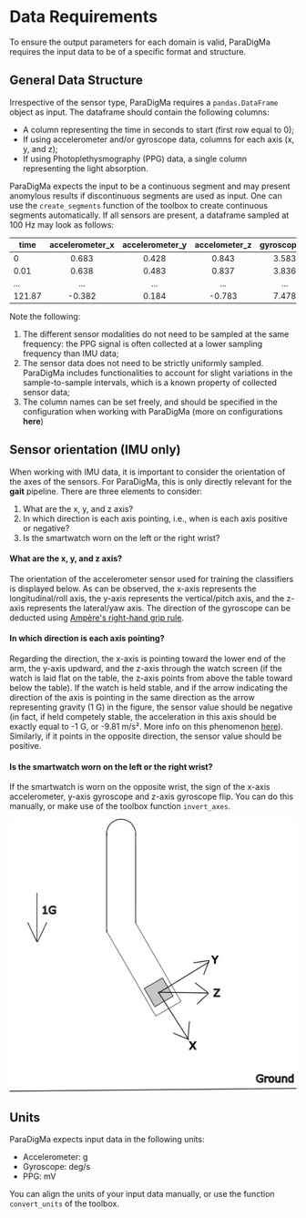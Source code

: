 # Data Requirements
To ensure the output parameters for each domain is valid, ParaDigMa requires the input data to be of a specific format and structure. 

## General Data Structure
Irrespective of the sensor type, ParaDigMa requires a `pandas.DataFrame` object as input. The dataframe should contain the following columns:
* A column representing the time in seconds to start (first row equal to 0);
* If using accelerometer and/or gyroscope data, columns for each axis (x, y, and z);
* If using Photoplethysmography (PPG) data, a single column representing the light absorption. 

ParaDigMa expects the input to be a continuous segment and may present anomylous results if discontinuous segments are used as input. One can use the `create_segments` function of the toolbox to create continuous segments automatically. If all sensors are present, a dataframe sampled at 100 Hz may look as follows:

| time | accelerometer_x | accelerometer_y | accelometer_z | gyroscope_x | gyroscope_y | gyroscope_z | ppg |
|---|:---:|:---:|:---:|:---:|:---:|:---:|:---:|
| 0 | 0.683 | 0.428 | 0.843 | 3.583 | 5.383 | 4.837 | 84.536 | 
| 0.01 | 0.638 | 0.483 | 0.837 | 3.836 | 5.937 | 4.973 | 82.483 |
| ... | ... | ... | ... | ... | ... | ... | ... |
| 121.87 | -0.382 | 0.184 | -0.783 | 7.478 | 8.894 | -0.893 | 26.486 |

Note the following:
1. The different sensor modalities do not need to be sampled at the same frequency: the PPG signal is often collected at a lower sampling frequency than IMU data;
2. The sensor data does not need to be strictly uniformly sampled. ParaDigMa includes functionalities to account for slight variations in the sample-to-sample intervals, which is a known property of collected sensor data;
3. The column names can be set freely, and should be specified in the configuration when working with ParaDigMa (more on configurations **here**)

## Sensor orientation (IMU only)
When working with IMU data, it is important to consider the orientation of the axes of the sensors. For ParaDigMa, this is only directly relevant for the **gait** pipeline. There are three elements to consider:
1. What are the x, y, and z axis?
2. In which direction is each axis pointing, i.e., when is each axis positive or negative?
3. Is the smartwatch worn on the left or the right wrist?

#### What are the x, y, and z axis?
The orientation of the accelerometer sensor used for training the classifiers is displayed below. As can be observed, the x-axis represents the longitudinal/roll axis, the y-axis represents the vertical/pitch axis, and the z-axis represents the lateral/yaw axis. The direction of the gyroscope can be deducted using [Ampère's right-hand grip rule](https://en.wikipedia.org/wiki/Right-hand_rule#Amp%C3%A8re's_right-hand_grip_rule). 

#### In which direction is each axis pointing?
Regarding the direction, the x-axis is pointing toward the lower end of the arm, the y-axis updward, and the z-axis through the watch screen (if the watch is laid flat on the table, the z-axis points from above the table toward below the table). If the watch is held stable, and if the arrow indicating the direction of the axis is pointing in the same direction as the arrow representing gravity (1 G) in the figure, the sensor value should be negative (in fact, if held competely stable, the acceleration in this axis should be exactly equal to -1 G, or -9.81 m/s². More info on this phenomenon [here](https://en.wikipedia.org/wiki/Accelerometer)). Similarly, if it points in the opposite direction, the sensor value should be positive. 

#### Is the smartwatch worn on the left or the right wrist?
If the smartwatch is worn on the opposite wrist, the sign of the x-axis accelerometer, y-axis gyroscope and z-axis gyroscope flip. You can do this manually, or make use of the toolbox function `invert_axes`. 

![Sensor orientation](source/_static/img/directions_axes.png)

## Units
ParaDigMa expects input data in the following units:
* Accelerometer: g
* Gyroscope: deg/s
* PPG: mV

You can align the units of your input data manually, or use the function `convert_units` of the toolbox.
